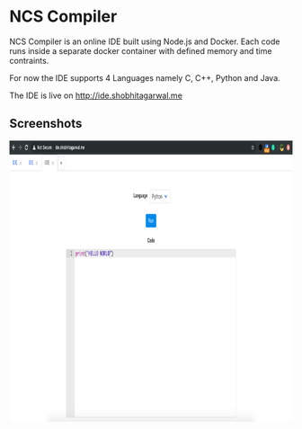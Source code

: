 # NCS Compiler
NCS Compiler is an online IDE built using Node.js and Docker. Each code runs inside a separate docker container with
defined memory and time contraints.

For now the IDE supports 4 Languages namely C, C++, Python and Java.

The IDE is live on http://ide.shobhitagarwal.me

Screenshots
-----------------------------------------

<img src="Screenshot 2019-09-05 at 2.44.15 PM.png" height="500" alt="Screenshot"/> 
